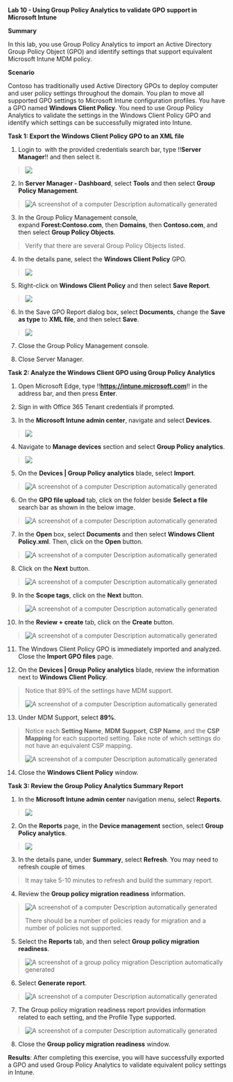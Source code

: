 **Lab 10 - Using Group Policy Analytics to validate GPO support in
Microsoft Intune**

**Summary**

In this lab, you use Group Policy Analytics to import an Active
Directory Group Policy Object (GPO) and identify settings that support
equivalent Microsoft Intune MDM policy.

**Scenario**

Contoso has traditionally used Active Directory GPOs to deploy computer
and user policy settings throughout the domain. You plan to move all
supported GPO settings to Microsoft Intune configuration profiles. You
have a GPO named **Windows Client Policy**. You need to use Group Policy
Analytics to validate the settings in the Windows Client Policy GPO and
identify which settings can be successfully migrated into Intune.

**Task 1: Export the Windows Client Policy GPO to an XML file**

1.  Login to  with the provided credentials search bar, type !!**Server
    Manager**!! and then select it.

> ![](./media/image1.png)

2.  In **Server Manager - Dashboard**, select **Tools** and then
    select **Group Policy Management**.

> ![A screenshot of a computer Description automatically
> generated](./media/image2.png)

3.  In the Group Policy Management console,
    expand **Forest:Contoso.com**, then **Domains**, then
    **Contoso.com**, and then select **Group Policy Objects**.

> Verify that there are several Group Policy Objects listed.

4.  In the details pane, select the **Windows Client Policy** GPO.

> ![](./media/image3.png)

5.  Right-click on **Windows Client Policy** and then select **Save
    Report**.

> ![](./media/image4.png)

6.  In the Save GPO Report dialog box, select **Documents**, change
    the **Save as type** to **XML file**, and then select **Save**.

> ![](./media/image5.png)

7.  Close the Group Policy Management console.

8.  Close Server Manager.

**Task 2: Analyze the Windows Client GPO using Group Policy Analytics**

1.  Open Microsoft Edge, type !!**https://intune.microsoft.com**!! in
    the address bar, and then press **Enter**.

2.  Sign in with Office 365 Tenant credentials if prompted.

3.  In the **Microsoft Intune admin center**, navigate and
    select **Devices**.

> ![](./media/image6.png)

4.  Navigate to **Manage devices** section and select **Group Policy
    analytics**.

> ![](./media/image7.png)

5.  On the **Devices | Group Policy analytics** blade,
    select **Import**.

> ![A screenshot of a computer Description automatically
> generated](./media/image8.png)

6.  On the **GPO file upload** tab, click on the folder beside **Select
    a file** search bar as shown in the below image.

> ![A screenshot of a computer Description automatically
> generated](./media/image9.png)

7.  In the **Open** box, select **Documents** and then select **Windows
    Client Policy.xml**. Then, click on the **Open** button.

> ![A screenshot of a computer Description automatically
> generated](./media/image10.png)

8.  Click on the **Next** button.

> ![A screenshot of a computer Description automatically
> generated](./media/image11.png)

9.  In the **Scope tags**, click on the **Next** button.

> ![A screenshot of a computer Description automatically
> generated](./media/image12.png)

10. In the **Review + create** tab, click on the **Create** button.

> ![A screenshot of a computer Description automatically
> generated](./media/image13.png)

11. The Windows Client Policy GPO is immediately imported and analyzed.
    Close the **Import GPO files** page.

12. On the **Devices | Group Policy analytics** blade, review the
    information next to **Windows Client Policy**.

> Notice that 89% of the settings have MDM support.
>
> ![A screenshot of a computer Description automatically
> generated](./media/image14.png)

13. Under MDM Support, select **89%**.

> Notice each **Setting Name**, **MDM Support**, **CSP Name**, and
> the **CSP Mapping** for each supported setting. Take note of which
> settings do not have an equivalent CSP mapping.
>
> ![A screenshot of a computer Description automatically
> generated](./media/image15.png)

14. Close the **Windows Client Policy** window.

**Task 3: Review the Group Policy Analytics Summary Report**

1.  In the **Microsoft Intune admin center** navigation menu,
    select **Reports**.

> ![](./media/image16.png)

2.  On the **Reports** page, in the **Device management** section,
    select **Group Policy analytics**.

> ![](./media/image17.png)

3.  In the details pane, under **Summary**, select **Refresh**. You may
    need to refresh couple of times

> It may take 5-10 minutes to refresh and build the summary report.

4.  Review the **Group policy migration readiness** information.

> ![A screenshot of a computer Description automatically
> generated](./media/image18.png)
>
> There should be a number of policies ready for migration and a number
> of policies not supported.

5.  Select the **Reports** tab, and then select **Group policy migration
    readiness**.

> ![A screenshot of a group policy migration Description automatically
> generated](./media/image19.png)

6.  Select **Generate report**.

> ![A screenshot of a computer Description automatically
> generated](./media/image20.png)

7.  The Group policy migration readiness report provides information
    related to each setting, and the Profile Type supported.

> ![A screenshot of a computer Description automatically
> generated](./media/image21.png)

8.  Close the **Group policy migration readiness** window.

**Results**: After completing this exercise, you will have successfully
exported a GPO and used Group Policy Analytics to validate equivalent
policy settings in Intune.
